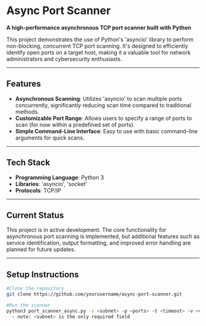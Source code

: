 # Async Port Scanner

**A high-performance asynchronous TCP port scanner built with Python**

This project demonstrates the use of Python's 'asyncio' library to perform non-blocking, concurrent TCP port scanning. It's designed to efficiently identify open ports on a target host, making it a valuable tool for network administrators and cybersecurity enthusiasts.

---

## Features

- **Asynchronous Scanning**: Utilizes 'asyncio' to scan multiple ports concurrently, significantly reducing scan time compared to traditional methods.
- **Customizable Port Range**: Allows users to specify a range of ports to scan (for now within a predefined set of ports).
- **Simple Command-Line Interface**: Easy to use with basic command-line arguments for quick scans.

---

## Tech Stack

- **Programming Language**: Python 3
- **Libraries**: 'asyncio', 'socket'
- **Protocols**: TCP/IP

---

## Current Status

This project is in active development. The core functionality for asynchronous port scanning is implemented, but additional features such as service identification, output formatting, and improved error handling are planned for future updates.

---

## Setup Instructions
```bash
#Clone the repository
git clone https://github.com/yourusername/async-port-scanner.git

#Run the scanner
python3 port_scanner_async.py -s <subnet> -p <ports> -t <timeout> -v <verbose level> -c <num_concurrent tasks>
  - note: <subnet> is the only required field
